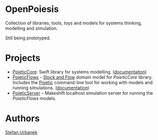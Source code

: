 # OpenPoiesis

Collection of libraries, tools, toys and models for systems thinking, modelling and simulation.

Still being prototyped.

# Projects

- [PoieticCore](https://github.com/OpenPoiesis/PoieticCore): Swift library for systems modelling. ([documentaiton](https://openpoiesis.github.io/PoieticCore/documentation/poieticcore/))
- [PoieticFlows](https://github.com/OpenPoiesis/PoieticFlows) – [Stock and Flow](https://en.wikipedia.org/wiki/Stock_and_flow) domain model for _PoieticCore_ library. Includes the [Poietic](https://github.com/OpenPoiesis/PoieticFlows/blob/main/Docs/Tool.md) command-line tool for working with models and running simulations. ([documentation](https://openpoiesis.github.io/PoieticFlows/documentation/poieticflows/))
- [PoieticServer](https://github.com/OpenPoiesis/PoieticServer) – Makeshift localhost simulation server for running the _PoieticFlows_ models.

# Authors

[Stefan Urbanek](https://github.com/stiivi/)
